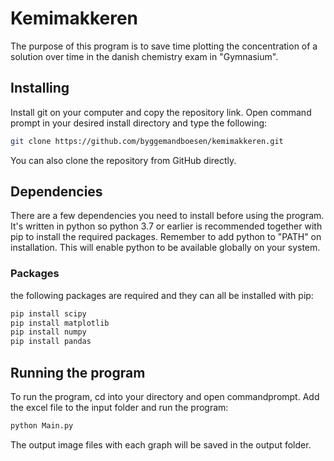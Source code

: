 # Kemimakkeren
The purpose of this program is to save time plotting the concentration of a solution over time in the danish chemistry exam in "Gymnasium".

## Installing
Install git on your computer and copy the repository link. Open command prompt in your desired install directory and type the following:
```bash
git clone https://github.com/byggemandboesen/kemimakkeren.git
```
You can also clone the repository from GitHub directly.

## Dependencies
There are a few dependencies you need to install before using the program.
It's written in python so python 3.7 or earlier is recommended together with pip to install the required packages.
Remember to add python to "PATH" on installation. This will enable python to be available globally on your system.

### Packages
the following packages are required and they can all be installed with pip:
```bash
pip install scipy
pip install matplotlib
pip install numpy
pip install pandas
```

## Running the program
To run the program, cd into your directory and open commandprompt.
Add the excel file to the input folder and run the program:
```bash
python Main.py
```
The output image files with each graph will be saved in the output folder.
